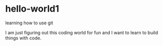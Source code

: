 # hello-world1
learning how to use git

I am just figuring out this coding world for fun and I want to learn to build things with code.
